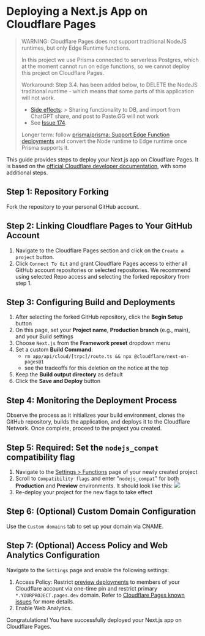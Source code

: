 # Deploying a Next.js App on Cloudflare Pages

> WARNING: Cloudflare Pages does not support traditional NodeJS runtimes, but only Edge Runtime functions.
>
> In this project we use Prisma connected to serverless Postgres, which at the moment cannot run on
> edge functions, so we cannot deploy this project on Cloudflare Pages.
>
> Workaround: Step 3.4. has been added below, to DELETE the NodeJS traditional runtime - which means that some
> parts of this application will not work.
>  - [Side effects](https://github.com/alphabaseOfficial/Zaplead/blob/main/src/apps/chat/trade/server/trade.router.ts#L19):
     > Sharing functionality to DB, and import from ChatGPT share, and post to Paste.GG will not work
>  - See [Issue 174](https://github.com/alphabaseOfficial/Zaplead/issues/174).
>
> Longer term: follow [prisma/prisma: Support Edge Function deployments](https://github.com/prisma/prisma/issues/21394)
> and convert the Node runtime to Edge runtime once Prisma supports it.

This guide provides steps to deploy your Next.js app on Cloudflare Pages.
It is based on the [official Cloudflare developer documentation](https://developers.cloudflare.com/pages/framework-guides/deploy-a-nextjs-site/),
with some additional steps.

## Step 1: Repository Forking

Fork the repository to your personal GitHub account.

## Step 2: Linking Cloudflare Pages to Your GitHub Account

1. Navigate to the Cloudflare Pages section and click on the `Create a project` button.
2. Click `Connect To Git` and grant Cloudflare Pages access to either all GitHub account repositories or selected repositories.
   We recommend using selected Repo access and selecting the forked repository from step 1.

## Step 3: Configuring Build and Deployments

1. After selecting the forked GitHub repository, click the **Begin Setup** button
2. On this page, set your **Project name**, **Production branch** (e.g., main), and your Build settings
3. Choose `Next.js` from the **Framework preset** dropdown menu
4. Set a custom **Build Command**:
    - `rm app/api/cloud/[trpc]/route.ts && npx @cloudflare/next-on-pages@1`
    - see the tradeoffs for this deletion on the notice at the top
5. Keep the **Build output directory** as default
6. Click the **Save and Deploy** button

## Step 4: Monitoring the Deployment Process

Observe the process as it initializes your build environment, clones the GitHub repository, builds the application, and deploys it
to the Cloudflare Network. Once complete, proceed to the project you created.

## Step 5: Required: Set the `nodejs_compat` compatibility flag

1. Navigate to the [Settings > Functions](https://dash.cloudflare.com/?to=/:account/pages/view/:pages-project/settings/functions) page of your newly created project
2. Scroll to `Compatibility flags` and enter "`nodejs_compat`" for both **Production** and **Preview** environments.
   It should look like this: ![](pixels/config-deploy-cloudflare-compat2.png)
3. Re-deploy your project for the new flags to take effect

## Step 6: (Optional) Custom Domain Configuration

Use the `Custom domains` tab to set up your domain via CNAME.

## Step 7: (Optional) Access Policy and Web Analytics Configuration

Navigate to the `Settings` page and enable the following settings:

1. Access Policy: Restrict [preview deployments](https://developers.cloudflare.com/pages/platform/preview-deployments/)
   to members of your Cloudflare account via one-time pin and restrict primary `*.YOURPROJECT.pages.dev` domain.
   Refer to [Cloudflare Pages known issues](https://developers.cloudflare.com/pages/platform/known-issues/#enabling-access-on-your-pagesdev-domain)
   for more details.
2. Enable Web Analytics.

Congratulations! You have successfully deployed your Next.js app on Cloudflare Pages.